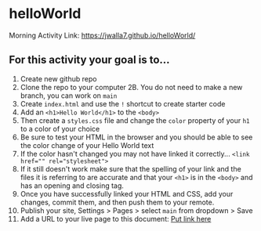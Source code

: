 # helloWorld
Morning Activity
Link:  https://jwalla7.github.io/helloWorld/

## For this activity your goal is to...
1. Create new github repo
2. Clone the repo to your computer
2B. You do not need to make a new branch, you can work on `main`
3. Create `index.html` and use the `!` shortcut to create starter code
4. Add an `<h1>Hello World</h1>` to the `<body>`
5. Then create a `styles.css` file and change the `color` property of your `h1` to a color of your choice
6. Be sure to test your HTML in the browser and you should be able to see the color change of your Hello World text
7. If the color hasn't changed you may not have linked it correctly... `<link href="" rel="stylesheet">`
8. If it still doesn't work make sure that the spelling of your link and the files it is referring to are accurate and that your `<h1>` is in the `<body>` and has an opening and closing tag.
9. Once you have successfully linked your HTML and CSS, add your changes, commit them, and then push them to your remote.
10. Publish your site, Settings > Pages > select `main` from dropdown > Save
10. Add a URL to your live page to this document: [Put link here](https://docs.google.com/spreadsheets/d/14BXBurpo8zQ0JyPJo3l5NULaRaaKK7OonhHusfEGGp4/edit?usp=sharing)
